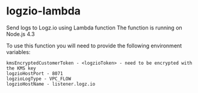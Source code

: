 # logzio-lambda

Send logs to Logz.io using Lambda function 
The function is running on Node.js 4.3

To use this function you will need to provide the following environment variables:
```
kmsEncryptedCustomerToken - <logzioToken> - need to be encrypted with the KMS key
logzioHostPort - 8071
logzioLogType - VPC_FLOW 
logzioHostName - listener.logz.io
```
